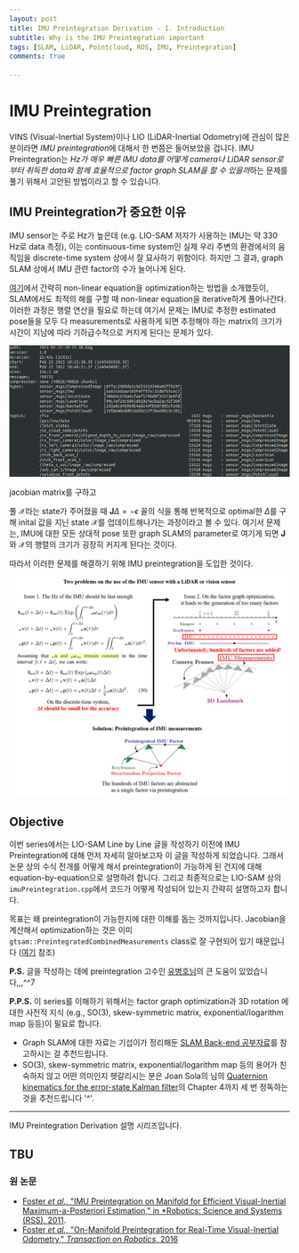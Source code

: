 ```yaml
---
layout: post
title: IMU Preintegration Derivation - 1. Introduction
subtitle: Why is the IMU Preintegration important
tags: [SLAM, LiDAR, Pointcloud, ROS, IMU, Preintegration]
comments: true

---
```


# IMU Preintegration 


VINS (Visual-Inertial System)이나 LIO (LiDAR-Inertial Odometry)에 관심이 많은 분이라면 *IMU preintegration*에 대해서 한 번쯤은 들어보았을 겁니다. IMU Preintegration는 *Hz가 매우 빠른 IMU data를 어떻게 camera나 LiDAR sensor로부터 취득한 data와 함께 효율적으로 factor graph SLAM을 할 수 있을까*하는 문제를 풀기 위해서 고안된 방법이라고 할 수 있습니다. 

## IMU Preintegration가 중요한 이유

IMU sensor는 주로 Hz가 높은데 (e.g. LIO-SAM 저자가 사용하는 IMU는 약 330 Hz로 data 측정), 이는 continuous-time system인 실제 우리 주변의 환경에서의 움직임을 discrete-time system 상에서 잘 묘사하기 위함이다. 하지만 그 결과, graph SLAM 상에서 IMU 관련 factor의 수가 늘어나게 된다. 

[여기](https://limhyungtae.github.io/2022-03-27-LeGO-LOAM-Line-by-Line-3.-FeatureAssociation-(3)/)에서 간략히 non-linear equation을 optimization하는 방법을 소개했듯이, SLAM에서도 최적의 해를 구할 때 non-linear equation을 iterative하게 풀어나간다. 이러한 과정은 행렬 연산을 필요로 하는데 여기서 문제는 IMU로 추정한 estimated pose들을 모두 다 measurements로 사용하게 되면 추정해야 하는 matrix의 크기가 시간이 지남에 따라 기하급수적으로 커지게 된다는 문제가 있다.

![](/img/preintegration/imu_characteristics_cut.png)

jacobian matrix를 구하고

풀 $\mathcal{X}$라는 state가 주어졌을 때 $\mathbf{J} \Delta=-\epsilon$ 꼴의 식을 통해 반복적으로 optimal한 $\Delta$를 구해 inital 값을 지닌 state $\mathcal{X}$를 업데이트해나가는 과정이라고 볼 수 있다. 여기서 문제는, IMU에 대한 모든 상대적 pose 또한 graph SLAM의 parameter로 여기게 되면 $\mathbf{J}$와 $\mathcal{X}$의 행렬의 크기가 굉장히 커지게 된다는 것이다. 

따라서 이러한 문제를 해결하기 위해 IMU preintegration을 도입한 것이다.

![](/img/preintegration/overview.png)


## Objective

이번 series에서는 LIO-SAM Line by Line 글을 작성하기 이전에 IMU Preintegration에 대해 먼저 자세히 알아보고자 이 글을 작성하게 되었습니다. 그래서 논문 상의 수식 전개를 어떻게 해서 preintegration이 가능하게 된 건지에 대해 equation-by-equation으로 설명하려 합니다. 그리고 최종적으로는 LIO-SAM 상의 `imuPreintegration.cpp`에서 코드가 어떻게 작성되어 있는지 간략히 설명하고자 합니다.

목표는 왜 preintegration이 가능한지에 대한 이해를 돕는 것까지입니다. Jacobian을 계산해서 optimization하는 것은 이미 `gtsam::PreintegratedCombinedMeasurements` class로 잘 구현되어 있기 때문입니다 ([여기](https://gtsam.org/doxygen/4.0.0/a03435.html) 참조)

**P.S.** 글을 작성하는 데에 preintegration 고수인 [유병호님](https://urobot.kaist.ac.kr/url_teams/byeonghoyu/)의 큰 도움이 있었습니다,,,^^7

**P.P.S.** 이 series를 이해하기 위해서는 factor graph optimization과 3D rotation 에 대한 사전적 지식 (e.g., SO(3), skew-symmetric matrix, exponential/logarithm map 등등)이 필요로 합니다. 
* Graph SLAM에 대한 자료는 기섭이가 정리해둔 [SLAM Back-end 공부자료](https://gisbi-kim.github.io/blog/2021/10/03/slam-textbooks.html?fbclid=IwAR0NRvyHQhy6HaIIGMPudq4Mq34b1tQ_l5k3fEijHdk6KECTFsSHDBGhD8E)를 참고하시는 걸 추천드립니다.
* SO(3), skew-symmetric matrix, exponential/logarithm map 등의 용어가 친숙하지 않고 어떤 의미인지 헷갈리시는 분은 Joan Sola의 님의 [Quaternion kinematics for the error-state Kalman filter](https://arxiv.org/abs/1711.02508)의 Chapter 4까지 세 번 정독하는 것을 추천드립니다 '^'.


---

IMU Preintegration Derivation 설명 시리즈입니다.

TBU
---


### 원 논문

* [Foster *et al.*, "IMU Preintegration on Manifold for Efficient
Visual-Inertial Maximum-a-Posteriori Estimation," in *Robotics: Science and Systems (RSS), 2011](http://www.roboticsproceedings.org/rss11/p06.pdf).
* [Foster *et al.*, "On-Manifold Preintegration for Real-Time
Visual-Inertial Odometry," *Transaction on Robotics*, 2016](https://rpg.ifi.uzh.ch/docs/TRO16_forster.pdf)